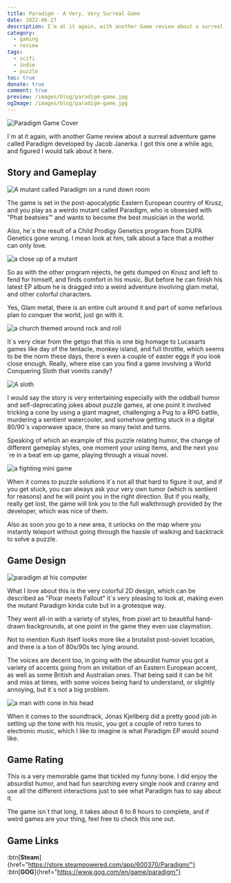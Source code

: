 ```yaml
---
title: Paradigm - A Very, Very Surreal Game
date: 2022-06-27
description: I´m at it again, with another Game review about a surreal adventure game called Paradigm developed by Jacob Janerka, which I´ve bought sometime ago on a bundle.
category:
  - gaming
  - review
tags:
  - scifi
  - indie
  - puzzle
toc: true
donate: true
comment: true
preview: /images/blog/paradigm-game.jpg
ogImage: /images/blog/paradigm-game.jpg
---
```

![Paradigm Game Cover](/images/blog/paradigm-game.jpg)

I´m at it again, with another Game review about a surreal adventure game called Paradigm developed by Jacob Janerka. I got this one a while ago, and figured I would talk about it here.

## Story and Gameplay

![A mutant called Paradigm on a rund down room](/images/2022/paradigmroom.jpg "Welcome to my sweet pad")

The game is set in the post-apocalyptic Eastern European country of Krusz, and you play as a weirdo mutant called Paradigm, who is obsessed with "Phat beatsies’" and wants to become the best musician in the world.

Also, he´s the result of a Child Prodigy Genetics program from DUPA Genetics gone wrong. I mean look at him, talk about a face that a mother can only love.

![a close up of a mutant](/images/2022/rockchurch.jpg)

So as with the other program rejects, he gets dumped on Krusz and left to fend for himself, and finds comfort in his music. But before he can finish his latest EP album he is dragged into a weird adventure involving glam metal, and other colorful characters.

Yes, Glam metal, there is an entire cult around it and part of some nefarious plan to conquer the world, just go with it.

![a church themed around rock and roll](/images/2022/rockrollchurch.jpg "Welcome to the Church of Rock and Roll!")

It´s very clear from the getgo that this is one big homage to Lucasarts games like day of the tentacle, monkey island, and full throttle, which seems to be the norm these days, there´s even a couple of easter eggs if you look close enough. Really, where else can you find a game involving a World Conquering Sloth that vomits candy?

![A sloth](/images/2022/mutantsloth.jpg "The main villain")

I would say the story is very entertaining especially with the oddball humor and self-deprecating jokes about puzzle games, at one point it involved tricking a cone by using a giant magnet, challenging a Pug to a RPG battle, murdering a sentient watercooler, and somehow getting stuck in a digital 80/90´s vaporwave space, there so many twist and turns.

Speaking of which an example of this puzzle relating humor, the change of different gameplay styles, one moment your using items, and the next you´re in a beat´em up game, playing through a visual novel.

![a fighting mini game](/images/2022/fightgame.jpg#center)

When it comes to puzzle solutions it´s not all that hard to figure it out, and if you get stuck, you can always ask your very own tumor (which is sentient for reasons) and he will point you in the right direction. But if you really, really get lost, the game will link you to the full walkthrough provided by the developer, which was nice of them.

Also as soon you go to a new area, it unlocks on the map where you instantly teleport without going through the hassle of walking and backtrack to solve a puzzle.

## Game Design

![paradigm at his computer](/images/2022/paradigmcoputer.jpg "Running in the 90s")

What I love about this is the very colorful 2D design, which can be described as "Pixar meets Fallout" it´s very pleasing to look at, making even the mutant Paradigm kinda cute but in a grotesque way.

They went all-in with a variety of styles, from pixel art to beautiful hand-drawn backgrounds, at one point in the game they even use claymation.

Not to mention Kush itself looks more like a brutalist post-soviet location, and there is a ton of 80s/90s tec lying around.

The voices are decent too, in going with the absurdist humor you got a variety of accents going from an imitation of an Eastern European accent, as well as some British and Australian ones. That being said it can be hit and miss at times, with some voices being hard to understand, or slightly annoying, but it´s not a big problem.

![a man with cone in his head](/images/2022/conehead.gif)

When it comes to the soundtrack, Jonas Kjellberg did a pretty good job in setting up the tone with his music, you got a couple of retro tunes to electronic music, which I like to imagine is what Paradigm EP would sound like.


## Game Rating

This is a very memorable game that tickled my funny bone. I did enjoy the absurdist humor, and had fun searching every single nook and cranny and use all the different interactions just to see what Paradigm has to say about it.

The game isn´t that long, it takes about 6 to 8 hours to complete, and if weird games are your thing, feel free to check this one out.


## Game Links

:btn[**Steam**]{href="https://store.steampowered.com/app/600370/Paradigm/"}  :btn[**GOG**]{href="https://www.gog.com/en/game/paradigm"}  